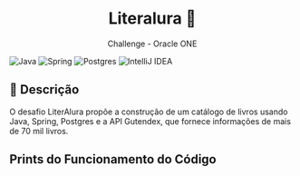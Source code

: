 <div align="center">
  <h1>
     Literalura 📙
  </h1>
  <p>
    Challenge - Oracle ONE
  </p>
</div>

![Java](https://img.shields.io/badge/java-%23ED8B00.svg?style=for-the-badge&logo=openjdk&logoColor=white)
![Spring](https://img.shields.io/badge/spring-%236DB33F.svg?style=for-the-badge&logo=spring&logoColor=white)
![Postgres](https://img.shields.io/badge/postgres-%23316192.svg?style=for-the-badge&logo=postgresql&logoColor=white)
![IntelliJ IDEA](https://img.shields.io/badge/IntelliJIDEA-000000.svg?style=for-the-badge&logo=intellij-idea&logoColor=white)

## 🔎 Descrição
O desafio LiterAlura propõe a construção de um catálogo de livros usando Java, Spring, Postgres e a API Gutendex, que fornece informações de mais de 70 mil livros.

## Prints do Funcionamento do Código
